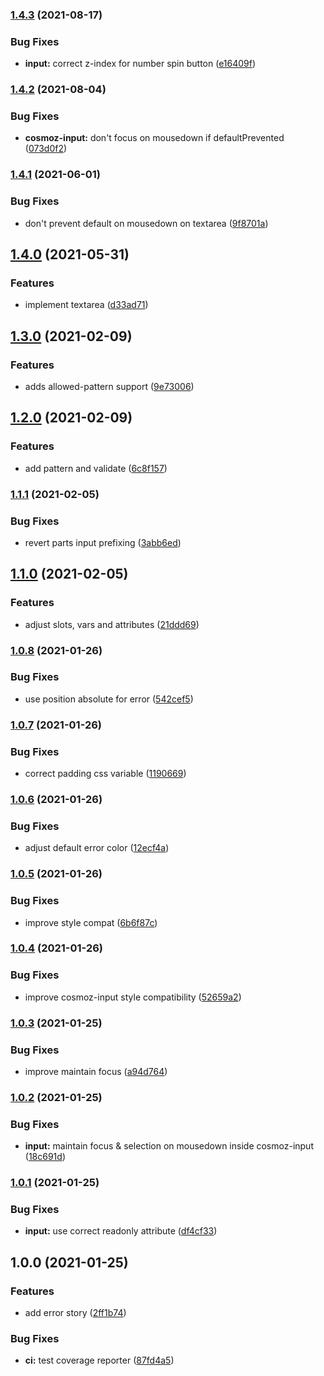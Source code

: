 ### [1.4.3](https://github.com/neovici/cosmoz-input/compare/v1.4.2...v1.4.3) (2021-08-17)


### Bug Fixes

* **input:** correct z-index for number spin button ([e16409f](https://github.com/neovici/cosmoz-input/commit/e16409fa8ef0c5320d1c42b1ed82c77b9c5bcd40))

### [1.4.2](https://github.com/neovici/cosmoz-input/compare/v1.4.1...v1.4.2) (2021-08-04)


### Bug Fixes

* **cosmoz-input:** don't focus on mousedown if defaultPrevented ([073d0f2](https://github.com/neovici/cosmoz-input/commit/073d0f2dbde6f344c987dc279185272787da4d21))

### [1.4.1](https://github.com/neovici/cosmoz-input/compare/v1.4.0...v1.4.1) (2021-06-01)


### Bug Fixes

* don't prevent default on mousedown on textarea ([9f8701a](https://github.com/neovici/cosmoz-input/commit/9f8701a2437f3c7df9d755606ccb806f0ea74319))

## [1.4.0](https://github.com/neovici/cosmoz-input/compare/v1.3.0...v1.4.0) (2021-05-31)


### Features

* implement textarea ([d33ad71](https://github.com/neovici/cosmoz-input/commit/d33ad71fc6e9ee896a2bded8e9a0f8b3a7bea135))

## [1.3.0](https://github.com/neovici/cosmoz-input/compare/v1.2.0...v1.3.0) (2021-02-09)


### Features

* adds allowed-pattern support ([9e73006](https://github.com/neovici/cosmoz-input/commit/9e73006d103fbb22c4d4fe82b4b75915d67aec46))

## [1.2.0](https://github.com/neovici/cosmoz-input/compare/v1.1.1...v1.2.0) (2021-02-09)


### Features

* add pattern and validate ([6c8f157](https://github.com/neovici/cosmoz-input/commit/6c8f15755479c345e8e28c259335d8e9e19f9fbb))

### [1.1.1](https://github.com/neovici/cosmoz-input/compare/v1.1.0...v1.1.1) (2021-02-05)


### Bug Fixes

* revert parts input prefixing ([3abb6ed](https://github.com/neovici/cosmoz-input/commit/3abb6edb0cf6ab3a07c38e88b17fa99d1ba3cbb4))

## [1.1.0](https://github.com/neovici/cosmoz-input/compare/v1.0.8...v1.1.0) (2021-02-05)


### Features

* adjust slots, vars and attributes ([21ddd69](https://github.com/neovici/cosmoz-input/commit/21ddd69d2841eb64c7abcacbdab327b15e8e1d35))

### [1.0.8](https://github.com/neovici/cosmoz-input/compare/v1.0.7...v1.0.8) (2021-01-26)


### Bug Fixes

* use position absolute for error ([542cef5](https://github.com/neovici/cosmoz-input/commit/542cef5a3e33ca88af55395613abe5b9ebb8dac2))

### [1.0.7](https://github.com/neovici/cosmoz-input/compare/v1.0.6...v1.0.7) (2021-01-26)


### Bug Fixes

* correct padding css variable ([1190669](https://github.com/neovici/cosmoz-input/commit/1190669bac3a54ce654037851a4f89e3a41b7252))

### [1.0.6](https://github.com/neovici/cosmoz-input/compare/v1.0.5...v1.0.6) (2021-01-26)


### Bug Fixes

* adjust default error color ([12ecf4a](https://github.com/neovici/cosmoz-input/commit/12ecf4a53501cfc8001a04b77aa6df2d8d65acba))

### [1.0.5](https://github.com/neovici/cosmoz-input/compare/v1.0.4...v1.0.5) (2021-01-26)


### Bug Fixes

* improve style compat ([6b6f87c](https://github.com/neovici/cosmoz-input/commit/6b6f87c664fa642d155b6ce43a9adc65ac350673))

### [1.0.4](https://github.com/neovici/cosmoz-input/compare/v1.0.3...v1.0.4) (2021-01-26)


### Bug Fixes

* improve cosmoz-input style compatibility ([52659a2](https://github.com/neovici/cosmoz-input/commit/52659a21f5b90429a55829a918ea596e7a624247))

### [1.0.3](https://github.com/neovici/cosmoz-input/compare/v1.0.2...v1.0.3) (2021-01-25)


### Bug Fixes

* improve maintain focus ([a94d764](https://github.com/neovici/cosmoz-input/commit/a94d764c452509b03e13103866c4e7376d9b3f0d))

### [1.0.2](https://github.com/neovici/cosmoz-input/compare/v1.0.1...v1.0.2) (2021-01-25)


### Bug Fixes

* **input:** maintain focus & selection on mousedown inside cosmoz-input ([18c691d](https://github.com/neovici/cosmoz-input/commit/18c691dcb303873d8a2a65f1489b1f027d059781))

### [1.0.1](https://github.com/neovici/cosmoz-input/compare/v1.0.0...v1.0.1) (2021-01-25)


### Bug Fixes

* **input:** use correct readonly attribute ([df4cf33](https://github.com/neovici/cosmoz-input/commit/df4cf33179c345c11b0cab0fb174244344685fd5))

## 1.0.0 (2021-01-25)


### Features

* add error story ([2ff1b74](https://github.com/neovici/cosmoz-input/commit/2ff1b748a8cf7b7179072c23bca00c24a078633f))


### Bug Fixes

* **ci:** test coverage reporter ([87fd4a5](https://github.com/neovici/cosmoz-input/commit/87fd4a5ff7ef437aab2825bb7e73666c3b5251f7))
